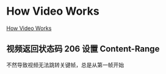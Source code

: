 # How Video Works

[How Video Works](https://howvideo.works/)

## 视频返回状态码 206 设置 Content-Range

不然导致视频无法跳转关键帧，总是从第一帧开始
